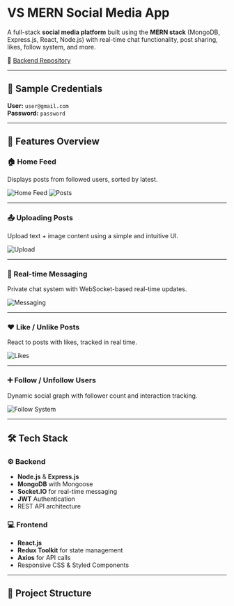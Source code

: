 # VS MERN Social Media App

A full-stack **social media platform** built using the **MERN stack** (MongoDB, Express.js, React, Node.js) with real-time chat functionality, post sharing, likes, follow system, and more.

📁 [Backend Repository](https://github.com/adisagar2003/Vs-MERN-Social-media)

---

## 🧪 Sample Credentials

**User:** `user@gmail.com`  
**Password:** `password`

---

## 📸 Features Overview

### 🏠 Home Feed
Displays posts from followed users, sorted by latest.

![Home Feed](https://github.com/adisagar2003/Vs-MERN-Social-media/assets/69413640/002e41ec-87d8-4179-9fd9-729dc818a180)
![Posts](https://github.com/adisagar2003/Vs-MERN-Social-media/assets/69413640/4a151191-0f53-42da-b8f4-f036363e8de7)

---

### 📤 Uploading Posts
Upload text + image content using a simple and intuitive UI.

![Upload](https://github.com/adisagar2003/Vs-MERN-Social-media/assets/69413640/d1481599-80cd-4241-9c76-ed8c6d8922c2)

---

### 💬 Real-time Messaging
Private chat system with WebSocket-based real-time updates.

![Messaging](https://github.com/adisagar2003/Vs-MERN-Social-media/assets/69413640/ae82c9cc-8512-480a-8b9a-dd0e1e29cda9)

---

### ❤️ Like / Unlike Posts
React to posts with likes, tracked in real time.

![Likes](https://github.com/adisagar2003/Vs-MERN-Social-media/assets/69413640/d51dacb1-2be0-49f4-9c7c-eb99aa71d391)

---

### ➕ Follow / Unfollow Users
Dynamic social graph with follower count and interaction tracking.

![Follow System](https://github.com/adisagar2003/Vs-MERN-Social-media/assets/69413640/9dc4816d-ca97-4b90-be51-e181d907a22d)

---

## 🛠️ Tech Stack

### ⚙️ Backend
- **Node.js** & **Express.js**
- **MongoDB** with Mongoose
- **Socket.IO** for real-time messaging
- **JWT** Authentication
- REST API architecture

### 💻 Frontend
- **React.js**
- **Redux Toolkit** for state management
- **Axios** for API calls
- Responsive CSS & Styled Components

---

## 🧩 Project Structure

